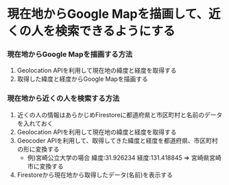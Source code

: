 # 現在地からGoogle Mapを描画して、近くの人を検索できるようにする

### 現在地からGoogle Mapを描画する方法
1. Geolocation APIを利用して現在地の緯度と経度を取得する
2. 取得した緯度と経度からGoogle Mapを描画する

### 現在地から近くの人を検索する方法
1. 近くの人の情報はあらかじめFirestoreに都道府県と市区町村と名前のデータを入れておく
2. Geolocation APIを利用して現在地の緯度と経度を取得する
3. Geocoder APIを利用して、取得してきた緯度と経度を都道府県、市区町村の形に変換する
   - 例)宮崎公立大学の場合 緯度:31.926234 経度:131.418845 => 宮崎県宮崎市に変換する
4. Firestoreから現在地から取得したデータ(名前)を表示する
